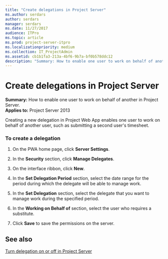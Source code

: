 ```yaml
---
title: "Create delegations in Project Server"
ms.author: serdars
author: serdars
manager: serdars
ms.date: 11/27/2017
audience: ITPro
ms.topic: article
ms.prod: project-server-itpro
ms.localizationpriority: medium
ms.collection: IT_ProjectAdmin
ms.assetid: cb1b1fa3-213a-4bf6-9b7a-bf0b578ddc12
description: "Summary: How to enable one user to work on behalf of another in Project Server."
---
```


# Create delegations in Project Server
 
 **Summary:** How to enable one user to work on behalf of another in Project Server.<br/>
**Applies to:** Project Server 2013
  
Creating a new delegation in Project Web App enables one user to work on behalf of another user, such as submitting a second user's timesheet.
  
### To create a delegation

1. On the PWA home page, click **Server Settings**.
    
2. In the **Security** section, click **Manage Delegates**.
    
3. On the interface ribbon, click **New**.
    
4. In the **Set Delegation Period** section, select the date range for the period during which the delegate will be able to manage work.
    
5. In the **Set Delegation** section, select the delegate that you want to manage work during the specified period.
    
6. In the **Working on Behalf of** section, select the user who requires a substitute.
    
7. Click **Save** to save the permissions on the server.
    
## See also

[Turn delegation on or off in Project Server](turn-delegation-on-or-off-in-project-server.md)

